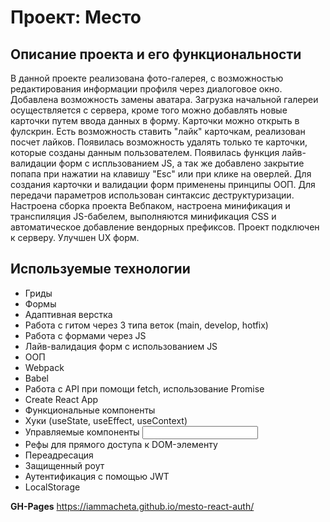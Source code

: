 # Проект: Место

## Описание проекта и его функциональности
В данной проекте реализована фото-галерея, с возможностью редактирования информации профиля через диалоговое окно. Добавлена возможность замены аватара.
Загрузка начальной галереи осуществляется с сервера, кроме того можно добавлять новые карточки путем ввода данных в форму. Карточки можно открыть в фулскрин. Есть возможность ставить "лайк" карточкам, реализован посчет лайков. Появилась возможность удалять только те карточки, которые созданы данным пользователем. 
Появилась функция лайв-валидации форм с испльзованием JS, а так же добавлено закрытие попапа при нажатии на клавишу "Esc" или при клике на оверлей. Для создания карточки и валидации форм применены принципы ООП.
Для передачи параметров использован синтаксис деструктуризации. Настроена сборка проекта Вебпаком, настроена минификация и транспиляция JS-бабелем, выполняются минификация CSS и автоматическое добавление вендорных префиксов. Проект подключен к серверу. Улучшен UX форм. 

## Используемые технологии
* Гриды
* Формы
* Адаптивная верстка
* Работа с гитом через 3 типа веток (main, develop, hotfix)
* Работа с формами через JS
* Лайв-валидация форм с использованием JS
* ООП
* Webpack
* Babel
* Работа с API при помощи fetch, использование Promise
* Create React App
* Функциональные компоненты
* Хуки (useState, useEffect, useContext)
* Управляемые компоненты <input>
* Рефы для прямого доступа к DOM-элементу
* Переадресация
* Защищенный роут
* Аутентификация с помощью JWT
* LocalStorage


**GH-Pages**
https://iammacheta.github.io/mesto-react-auth/